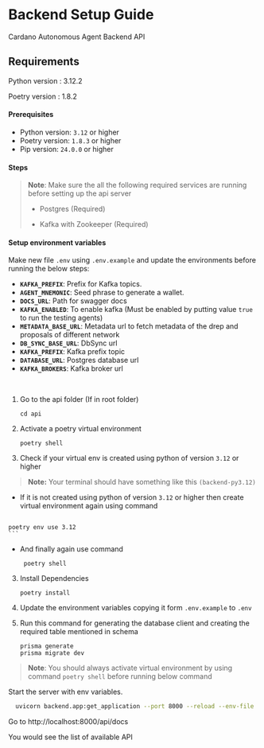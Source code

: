 # Backend Setup Guide

Cardano Autonomous Agent Backend API

## Requirements

Python version : 3.12.2

Poetry version : 1.8.2

#### Prerequisites

-   Python version: `3.12` or higher
-   Poetry version: `1.8.3` or higher
-   Pip version: `24.0.0` or higher

#### Steps

> **Note**: Make sure the all the following required services are running before setting up the api server
>
> -   Postgres (Required)
>
> -   Kafka with Zookeeper (Required)

#### Setup environment variables
Make new file `.env` using `.env.example` and update the environments before running the below steps:

- **`KAFKA_PREFIX`**: Prefix for Kafka topics.
- **`AGENT_MNEMONIC`**: Seed phrase to generate a wallet.
- **`DOCS_URL`**: Path for swagger docs
- **`KAFKA_ENABLED`**: To enable kafka (Must be enabled by putting value `true` to run the testing agents)
- **`METADATA_BASE_URL`**: Metadata url to fetch metadata of the drep and proposals of different network
- **`DB_SYNC_BASE_URL`**: DbSync url 
- **`KAFKA_PREFIX`**: Kafka prefix topic
- **`DATABASE_URL`**: Postgres database url
- **`KAFKA_BROKERS`**: Kafka broker url

<br/>

1. Go to the api folder (If in root folder)

    ```shell
    cd api
    ```

2. Activate a poetry virtual environment

    ```shell
    poetry shell
    ```
3. Check if your virtual env is created using python of version `3.12` or higher
> **Note:** Your terminal should have something like this `(backend-py3.12) `
   - If it is not created using python of version `3.12` or higher then create virtual environment again using command
      ```shell
    poetry env use 3.12
    ```
   - And finally again use command 
      ```shell
       poetry shell
       ```

3. Install Dependencies

    ```shell
    poetry install
    ```

4. Update the environment variables copying it form `.env.example` to `.env`


5. Run this command for generating the database client and creating the required table mentioned in schema

    ```shell
    prisma generate
    prisma migrate dev
    ```

> **Note**: You should always activate virtual environment by using command `poetry shell` before running below command

Start the server with env variables.

```bash
  uvicorn backend.app:get_application --port 8000 --reload --env-file .env
```

Go to http://localhost:8000/api/docs

You would see the list of available API 
